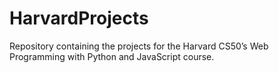 # HarvardProjects
 Repository containing the projects for the Harvard CS50’s Web Programming with Python and JavaScript course.

